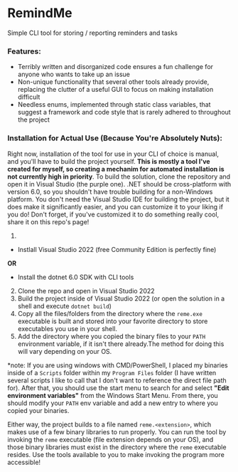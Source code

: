 # RemindMe
Simple CLI tool for storing / reporting reminders and tasks

### Features:

- Terribly written and disorganized code ensures a fun challenge for anyone who wants to take up an issue
- Non-unique functionality that several other tools already provide, replacing the clutter of a useful GUI to focus on making installation difficult
- Needless enums, implemented through static class variables, that suggest a framework and code style that is rarely adhered to throughout the project

### Installation for Actual Use (Because You're Absolutely Nuts):

Right now, installation of the tool for use in your CLI of choice is manual, and you'll have to build the project yourself. **This is mostly a tool I've created for myself, 
so creating a mechanim for automated installation is not currently high in priority**. To build the solution, clone the repository and open it in Visual Studio (the purple one).
.NET should be cross-platform with version 6.0, so you shouldn't have trouble building for a non-Windows platform. You don't need the Visual Studio IDE for building the project,
but it does make it significantly easier, and you can customize it to your liking if you do! Don't forget, if you've customized it to do something really cool, share it on this
repo's page!

1. 

- Instlall Visual Studio 2022 (free Community Edition is perfectly fine)

**OR**

- Install the dotnet 6.0 SDK with CLI tools

2. Clone the repo and open in Visual Studio 2022
3. Build the project inside of Visual Studio 2022 (or open the solution in a shell and execute `dotnet build`)
4. Copy all the files/folders from the directory where the `reme.exe` executable is built and stored into your favorite directory to store 
executables you use in your shell. 
5. Add the directory where you copied the binary files to your `PATH` environment variable, if it isn't there already.The method for doing this will vary depending on your OS.

*note: If you are using windows with CMD/PowerShell, I placed my binaries inside of a `Scripts` folder within my `Program Files` folder (I have written several scripts I like to call that I don't want to reference the direct file path for). After that, you should use the start menu to search for 
and select **"Edit environment variables"** from the Windows Start Menu. From there, you should modify your `PATH` env variable and add a new entry to where you copied your binaries.

Either way, the project builds to a file named `reme.<extension>`, which makes use of a few binary libraries to run properly. You can run the tool by invoking the `reme` executable (file extension depends on your OS), and those binary libraries must exist in the directory where the `reme` executable resides. Use the tools available to you to make invoking the program more accessible!
